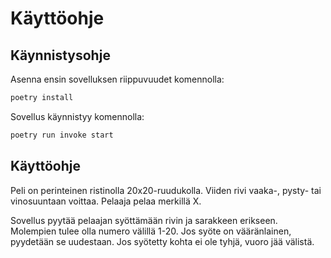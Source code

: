 # Käyttöohje

## Käynnistysohje

Asenna ensin sovelluksen riippuvuudet komennolla:

```bash
poetry install
```

Sovellus käynnistyy komennolla:

```bash
poetry run invoke start
```

## Käyttöohje
Peli on perinteinen ristinolla 20x20-ruudukolla. Viiden rivi vaaka-, pysty- tai vinosuuntaan voittaa. Pelaaja pelaa merkillä X.

Sovellus pyytää pelaajan syöttämään rivin ja sarakkeen erikseen. Molempien tulee olla numero välillä 1-20. Jos syöte on vääränlainen, pyydetään se uudestaan. Jos syötetty kohta ei ole tyhjä, vuoro jää välistä.
